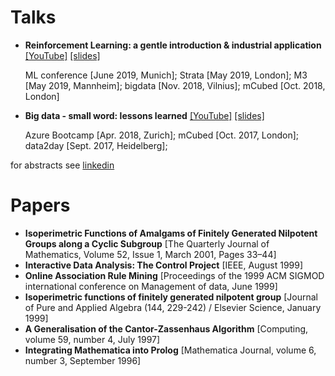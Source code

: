 # Talks
* **Reinforcement Learning: a gentle introduction & industrial application** 
[[YouTube]](https://www.youtube.com/watch?v=FCyZplb0ul4)
[[slides]](https://github.com/christianhidber/talks/blob/master/slides/19Q2_RL_gentle_introduction_and_industrial_application.pdf)

    ML conference [June 2019, Munich]; Strata [May 2019, London]; M3 [May 2019, Mannheim]; bigdata [Nov. 2018, Vilnius]; mCubed [Oct. 2018, London]
    
* **Big data - small word: lessons learned**
[[YouTube]](https://www.youtube.com/watch?v=BKrikQLgLOw) 
[[slides]](https://github.com/christianhidber/talks/blob/master/slides/18Q2_BigData_SmallWorld.pdf)
    
    Azure Bootcamp [Apr. 2018, Zurich]; mCubed [Oct. 2017, London]; data2day [Sept. 2017, Heidelberg];
    
 for abstracts see [linkedin](https://www.linkedin.com/in/christian-hidber/)
 
 
# Papers
* **Isoperimetric Functions of Amalgams of Finitely Generated Nilpotent Groups along a Cyclic Subgroup**
  [The Quarterly Journal of Mathematics, Volume 52, Issue 1, March 2001, Pages 33–44]
* **Interactive Data Analysis: The Control Project** [IEEE, August 1999]
* **Online Association Rule Mining**
  [Proceedings of the 1999 ACM SIGMOD international conference on Management of data, June 1999]
* **Isoperimetric functions of finitely generated nilpotent group**
  [Journal of Pure and Applied Algebra (144, 229-242) / Elsevier Science, January 1999]
* **A Generalisation of the Cantor-Zassenhaus Algorithm**
  [Computing, volume 59, number 4, July 1997]
* **Integrating Mathematica into Prolog**
  [Mathematica Journal, volume 6, number 3, September 1996]



